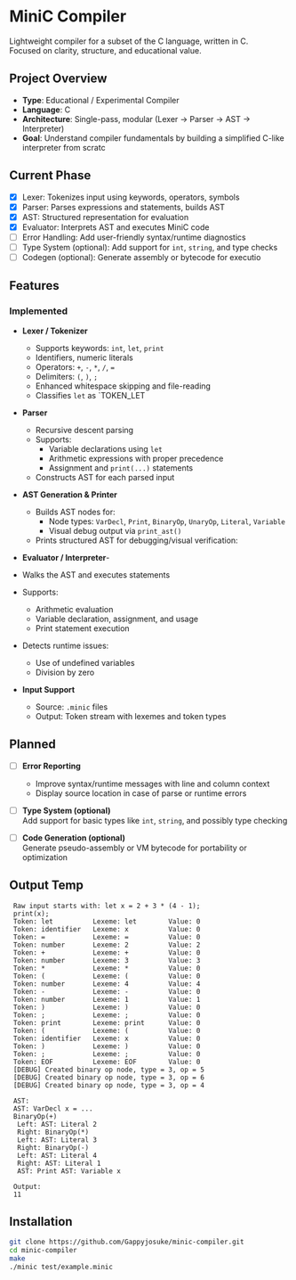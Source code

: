 # MiniC Compiler

Lightweight compiler for a subset of the C language, written in C.  
Focused on clarity, structure, and educational value.

## Project Overview

- **Type**: Educational / Experimental Compiler
- **Language**: C
- **Architecture**: Single-pass, modular (Lexer → Parser → AST → Interpreter)
- **Goal**: Understand compiler fundamentals by building a simplified C-like interpreter from scratc

## Current Phase


- [x] Lexer: Tokenizes input using keywords, operators, symbols  
- [x] Parser: Parses expressions and statements, builds AST  
- [x] AST: Structured representation for evaluation  
- [x] Evaluator: Interprets AST and executes MiniC code  
- [ ] Error Handling: Add user-friendly syntax/runtime diagnostics  
- [ ] Type System (optional): Add support for `int`, `string`, and type checks  
- [ ] Codegen (optional): Generate assembly or bytecode for executio

## Features

### Implemented

- **Lexer / Tokenizer**
  - Supports keywords: `int`, `let`, `print`
  - Identifiers, numeric literals
  - Operators: `+`, `-`, `*`, `/`, `=`
  - Delimiters: `(`, `)`, `;`
  - Enhanced whitespace skipping and file-reading
  - Classifies `let` as `TOKEN_LET

- **Parser**
  - Recursive descent parsing
  - Supports:
    - Variable declarations using `let`
    - Arithmetic expressions with proper precedence
    - Assignment and `print(...)` statements
  - Constructs AST for each parsed input

- **AST Generation & Printer**
  - Builds AST nodes for:
    - Node types: `VarDecl`, `Print`, `BinaryOp`, `UnaryOp`, `Literal`, `Variable`
    - Visual debug output via `print_ast()`    
  - Prints structured AST for debugging/visual verification:

- **Evaluator / Interpreter**-
- Walks the AST and executes statements
- Supports:
  - Arithmetic evaluation
  - Variable declaration, assignment, and usage
  - Print statement execution
- Detects runtime issues:
  - Use of undefined variables
  - Division by zero

- **Input Support**
   - Source: `.minic` files
   - Output: Token stream with lexemes and token types

## Planned

- [ ] **Error Reporting**
  - Improve syntax/runtime messages with line and column context
  - Display source location in case of parse or runtime errors

- [ ] **Type System (optional)**  
  Add support for basic types like `int`, `string`, and possibly type checking

- [ ] **Code Generation (optional)**  
  Generate pseudo-assembly or VM bytecode for portability or optimization

## Output Temp
```text
 Raw input starts with: let x = 2 + 3 * (4 - 1);
 print(x);
 Token: let          Lexeme: let        Value: 0
 Token: identifier   Lexeme: x          Value: 0
 Token: =            Lexeme: =          Value: 0
 Token: number       Lexeme: 2          Value: 2
 Token: +            Lexeme: +          Value: 0
 Token: number       Lexeme: 3          Value: 3
 Token: *            Lexeme: *          Value: 0
 Token: (            Lexeme: (          Value: 0
 Token: number       Lexeme: 4          Value: 4
 Token: -            Lexeme: -          Value: 0
 Token: number       Lexeme: 1          Value: 1
 Token: )            Lexeme: )          Value: 0
 Token: ;            Lexeme: ;          Value: 0
 Token: print        Lexeme: print      Value: 0
 Token: (            Lexeme: (          Value: 0
 Token: identifier   Lexeme: x          Value: 0
 Token: )            Lexeme: )          Value: 0
 Token: ;            Lexeme: ;          Value: 0
 Token: EOF          Lexeme: EOF        Value: 0
 [DEBUG] Created binary op node, type = 3, op = 5
 [DEBUG] Created binary op node, type = 3, op = 6
 [DEBUG] Created binary op node, type = 3, op = 4
 
 AST:
 AST: VarDecl x = ...
 BinaryOp(+)
  Left: AST: Literal 2
  Right: BinaryOp(*)
  Left: AST: Literal 3
  Right: BinaryOp(-)
  Left: AST: Literal 4
  Right: AST: Literal 1
  AST: Print AST: Variable x

 Output:
 11
```

## Installation

```bash
git clone https://github.com/Gappyjosuke/minic-compiler.git
cd minic-compiler
make
./minic test/example.minic
